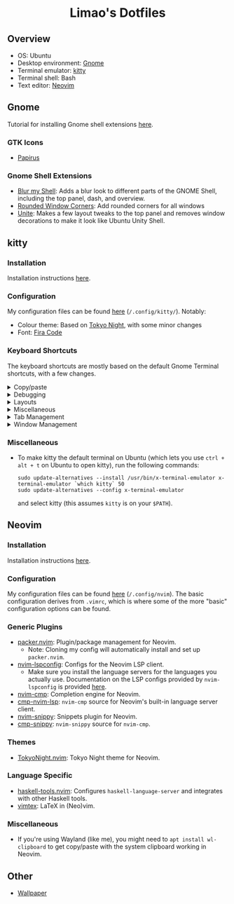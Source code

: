 <center>
    <h1>Limao's Dotfiles</h1>
</center>

## Overview

- OS: Ubuntu
- Desktop environment: [Gnome](#gnome)
- Terminal emulator: [kitty](#kitty)
- Terminal shell: Bash
- Text editor: [Neovim](#neovim)

## Gnome
Tutorial for installing Gnome shell extensions [here](https://itsfoss.com/gnome-shell-extensions/).

### GTK Icons
- [Papirus](https://www.gnome-look.org/p/1166289)

### Gnome Shell Extensions
- [Blur my Shell](https://extensions.gnome.org/extension/3193/blur-my-shell/): Adds a blur look to different parts of the GNOME Shell, including the top panel, dash, and overview.
- [Rounded Window Corners](https://extensions.gnome.org/extension/5237/rounded-window-corners/): Add rounded corners for all windows
- [Unite](https://extensions.gnome.org/extension/1287/unite/): Makes a few layout tweaks to the top panel and removes window decorations to make it look like Ubuntu Unity Shell.

## kitty

### Installation
Installation instructions [here](https://sw.kovidgoyal.net/kitty/binary/). 

### Configuration
My configuration files can be found [here](/.config/kitty) (`/.config/kitty/`). Notably:
- Colour theme: Based on [Tokyo Night](https://github.com/davidmathers/tokyo-night-kitty-theme), with some minor changes
- Font: [Fira Code](https://github.com/tonsky/FiraCode)

### Keyboard Shortcuts
The keyboard shortcuts are mostly based on the default Gnome Terminal shortcuts, with a few changes.

<details>
<summary>Copy/paste</summary>

| Action               | Shortcut           |
| -------------------- | ------------------ |
| Copy to clipboard    | `ctrl + shift + c` |
| Paste from clipboard | `ctrl + shift + v` |

</details>

<details>
<summary>Debugging</summary>

| Action            | Shortcut            |
| ----------------- | ------------------- |
| Open debug config | `ctrl + shift + f6` |

</details>

<details>
<summary>Layouts</summary>

| Action                | Shortcut           |
| --------------------- | ------------------ |
| Rotate to next layout | `ctrl + shift + r` |

</details>

<details>
<summary>Miscellaneous</summary>

| Action                     | Shortcut            |
| -------------------------- | ------------------- |
| Show kitty documentation   | `ctrl + shift + f1` |
| Edit kitty config file     | `ctrl + shift + f2` |
| (Re)load kitty config file | `ctrl + shift + f5` |

</details>

<details>
<summary>Tab Management</summary>

| Action                                    | Shortcut             |
| ----------------------------------------- | -------------------- |
| Switch to tab 1                           | `alt + 1`            |
| Switch to tab 2                           | `alt + 2`            |
| Switch to tab 3                           | `alt + 3`            |
| Switch to tab 4                           | `alt + 4`            |
| Switch to tab 5                           | `alt + 5`            |
| Switch to tab 6                           | `alt + 6`            |
| Switch to tab 7                           | `alt + 7`            |
| Switch to tab 8                           | `alt + 8`            |
| Switch to tab 9                           | `alt + 9`            |
| Switch to tab 10                          | `alt + 0`            |
| Close current tab                         | `ctrl + shift + q`   |
| Move current tab backward                 | `ctrl + shift + ,`   |
| Move current tab forward                  | `ctrl + shift + .`   |
| Open a new tab (in the current directory) | `ctrl + shift + t`   |
| Switch to the next tab                    | `ctrl + tab`         |
| Switch to the previous tab                | `ctrl + shift + tab` |

</details>

<details>
<summary>Window Management</summary>

| Action                                                      | Shortcut               |
| ----------------------------------------------------------- | ---------------------- |
| Switch to window 1                                          | `ctrl + shift + 1`     |
| Switch to window 2                                          | `ctrl + shift + 2`     |
| Switch to window 3                                          | `ctrl + shift + 3`     |
| Switch to window 4                                          | `ctrl + shift + 4`     |
| Switch to window 5                                          | `ctrl + shift + 5`     |
| Switch to window 6                                          | `ctrl + shift + 6`     |
| Switch to window 7                                          | `ctrl + shift + 7`     |
| Switch to window 8                                          | `ctrl + shift + 8`     |
| Switch to window 9                                          | `ctrl + shift + 9`     |
| Switch to window 10                                         | `ctrl + shift + 0`     |
| Decrease font size for all windows                          | `ctrl + shift + minus` |
| Increase font size for all windows                          | `ctrl + shift + plus`  |
| Move current window backward                                | `ctrl + shift + b`     |
| Move current window forward                                 | `ctrl + shift + f`     |
| Move current window to top                                  | ``ctrl + shift + ` ``  |
| Switch to the next window                                   | `ctrl + shift + l`     |
| Switch to the previous window                               | `ctrl + shift + h`     |
| Swap current window with another window (selected visually) | `ctrl + shift + f8`    |
| Close current window                                        | `ctrl + shift + w`     |
| Open a new window (in the current directory)                | `ctrl + shift + n`     |
| Toggle fullscreen                                           | `f11`                  |
| Make current window narrower                                | `ctrl + shift + left`  |
| Make current window wider                                   | `ctrl + shift + right` |
| Make current window taller                                  | `ctrl + shift + up`    |
| Make current window shorter                                 | `ctrl + shift + down`  |
| Reset window sizes to default                               | `ctrl + shift + home`  |

</details>

### Miscellaneous

- To make kitty the default terminal on Ubuntu (which lets you use `ctrl + alt + t` on Ubuntu to open kitty), run the following commands:
    ```
    sudo update-alternatives --install /usr/bin/x-terminal-emulator x-terminal-emulator `which kitty` 50
    sudo update-alternatives --config x-terminal-emulator
    ```
    and select kitty (this assumes `kitty` is on your `$PATH`).

## Neovim

### Installation
Installation instructions [here](https://github.com/neovim/neovim/wiki/Installing-Neovim).

### Configuration
My configuration files can be found [here](/.config/nvim) (`/.config/nvim`). The basic configuration derives from `.vimrc`, which is where some of the more "basic" configuration options can be found.

### Generic Plugins
- [packer.nvim](https://github.com/wbthomason/packer.nvim): Plugin/package management for Neovim.
  - Note: Cloning my config will automatically install and set up `packer.nvim`.
- [nvim-lspconfig](https://github.com/neovim/nvim-lspconfig): Configs for the Neovim LSP client.
  - Make sure you install the language servers for the languages you actually use. Documentation on the LSP configs provided by `nvim-lspconfig` is provided [here](https://github.com/neovim/nvim-lspconfig/blob/master/doc/server_configurations.md).
- [nvim-cmp](https://github.com/hrsh7th/nvim-cmp): Completion engine for Neovim.
- [cmp-nvim-lsp](https://github.com/hrsh7th/cmp-nvim-lsp): `nvim-cmp` source for Neovim's built-in language server client.
- [nvim-snippy](https://github.com/dcampos/nvim-snippy): Snippets plugin for Neovim.
- [cmp-snippy](https://github.com/dcampos/cmp-snippy): `nvim-snippy` source for `nvim-cmp`.

### Themes
- [TokyoNight.nvim](https://github.com/folke/tokyonight.nvim/): Tokyo Night theme for Neovim.

### Language Specific
- [haskell-tools.nvim](https://github.com/mrcjkb/haskell-tools.nvim): Configures `haskell-language-server` and integrates with other Haskell tools.
- [vimtex](https://github.com/lervag/vimtex): LaTeX in (Neo)vim.

### Miscellaneous
- If you're using Wayland (like me), you might need to `apt install wl-clipboard` to get copy/paste with the system clipboard working in Neovim.

## Other

- [Wallpaper](https://wall.alphacoders.com/big.php?i=1163116)
